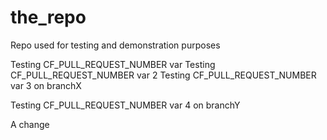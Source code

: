 # the_repo
Repo used for testing and demonstration purposes

Testing CF_PULL_REQUEST_NUMBER var
Testing CF_PULL_REQUEST_NUMBER var 2
Testing CF_PULL_REQUEST_NUMBER var 3 on branchX

Testing CF_PULL_REQUEST_NUMBER var 4 on branchY

A change
